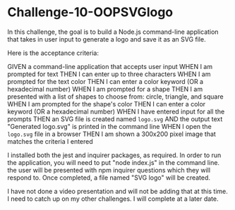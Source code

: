 # Challenge-10-OOPSVGlogo

In this challenge, the goal is to build a Node.js command-line application that takes in user input to generate a logo and save it as an SVG file.

Here is the acceptance criteria:

GIVEN a command-line application that accepts user input
WHEN I am prompted for text
THEN I can enter up to three characters
WHEN I am prompted for the text color
THEN I can enter a color keyword (OR a hexadecimal number)
WHEN I am prompted for a shape
THEN I am presented with a list of shapes to choose from: circle, triangle, and square
WHEN I am prompted for the shape's color
THEN I can enter a color keyword (OR a hexadecimal number)
WHEN I have entered input for all the prompts
THEN an SVG file is created named `logo.svg`
AND the output text "Generated logo.svg" is printed in the command line
WHEN I open the `logo.svg` file in a browser
THEN I am shown a 300x200 pixel image that matches the criteria I entered

I installed both the jest and inquirer packages, as required.
In order to run the application, you will need to put "node index.js" in the command line.
the user will be presented with npm inquirer questions which they will
respond to.
Once completed, a file named "SVG logo" will be created.

I have not done a video presentation and will not be adding that at this time. I need to catch up on my other challenges. I will complete at a later date.
